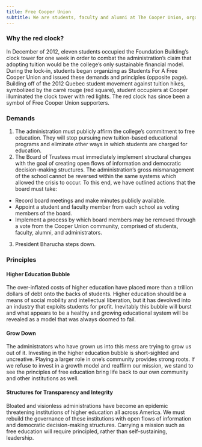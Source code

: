 ```yaml
---
title: Free Cooper Union
subtitle: We are students, faculty and alumni at The Cooper Union, organizing in response to the unfolding tuition and student debt crisis since 2011.
---
```

### Why the red clock?

In December of 2012, eleven students occupied the Foundation Building’s clock tower for one week in order to combat the administration’s claim that adopting tuition would be the college’s only sustainable financial model. During the lock-in, students began organizing as Students For A Free Cooper Union and issued these demands and principles (opposite page). Building off of the 2012 Quebec student movement against tuition hikes, symbolized by the carré rouge (red square), student occupiers at Cooper illuminated the clock tower with red lights. The red clock has since been a symbol of Free Cooper Union supporters.

### Demands

1. The administration must publicly affirm the college’s commitment to free education. They will stop pursuing new tuition-based educational programs and eliminate other ways in which students are charged for education.
2. The Board of Trustees must immediately implement structural changes with the goal of creating open flows of information and democratic decision-making structures. The administration’s gross mismanagement of the school cannot be reversed within the same systems which allowed the crisis to occur. To this end, we have outlined actions that the board must take:
- Record board meetings and make minutes publicly available.
- Appoint a student and faculty member from each school as voting members of the board.
- Implement a process by which board members may be removed through a vote from the Cooper Union community, comprised of students, faculty, alumni, and administrators.
3. President Bharucha steps down.

### Principles

#### Higher Education Bubble

The over-inflated costs of higher education have placed more than a trillion dollars of debt onto the backs of students. Higher education should be a means of social mobility and intellectual liberation, but it has devolved into an industry that exploits students for profit. Inevitably this bubble will burst and what appears to be a healthy and growing educational system will be revealed as a model that was always doomed to fail.

#### Grow Down

The administrators who have grown us into this mess are trying to grow us out of it. Investing in the higher education bubble is short-sighted and uncreative. Playing a larger role in one’s community provides strong roots. If we refuse to invest in a growth model and reaffirm our mission, we stand to see the principles of free education bring life back to our own community and other institutions as well.

#### Structures for Transparency and Integrity

Bloated and visionless administrations have become an epidemic threatening institutions of higher education all across America. We must rebuild the governance of these institutions with open flows of information and democratic decision-making structures. Carrying a mission such as free education will require principled, rather than self-sustaining, leadership.
